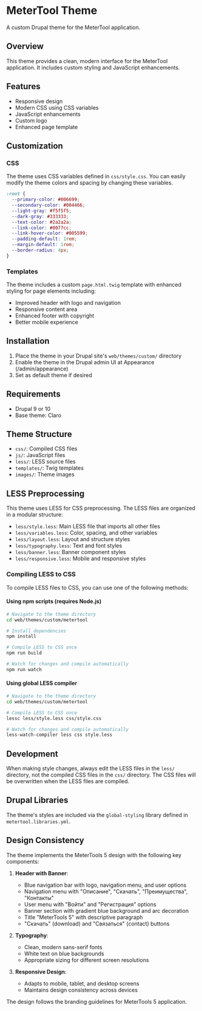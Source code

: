 # MeterTool Theme

A custom Drupal theme for the MeterTool application.

## Overview

This theme provides a clean, modern interface for the MeterTool application. It includes custom styling and JavaScript enhancements.

## Features

- Responsive design
- Modern CSS using CSS variables
- JavaScript enhancements
- Custom logo
- Enhanced page template

## Customization

### CSS

The theme uses CSS variables defined in `css/style.css`. You can easily modify the theme colors and spacing by changing these variables.

```css
:root {
  --primary-color: #006699;
  --secondary-color: #004466;
  --light-gray: #f5f5f5;
  --dark-gray: #333333;
  --text-color: #2a2a2a;
  --link-color: #0077cc;
  --link-hover-color: #005599;
  --padding-default: 1rem;
  --margin-default: 1rem;
  --border-radius: 4px;
}
```

### Templates

The theme includes a custom `page.html.twig` template with enhanced styling for page elements including:

- Improved header with logo and navigation
- Responsive content area
- Enhanced footer with copyright
- Better mobile experience

## Installation

1. Place the theme in your Drupal site's `web/themes/custom/` directory
2. Enable the theme in the Drupal admin UI at Appearance (/admin/appearance)
3. Set as default theme if desired

## Requirements

- Drupal 9 or 10
- Base theme: Claro

## Theme Structure

- `css/`: Compiled CSS files
- `js/`: JavaScript files
- `less/`: LESS source files
- `templates/`: Twig templates
- `images/`: Theme images

## LESS Preprocessing

This theme uses LESS for CSS preprocessing. The LESS files are organized in a modular structure:

- `less/style.less`: Main LESS file that imports all other files
- `less/variables.less`: Color, spacing, and other variables
- `less/layout.less`: Layout and structure styles
- `less/typography.less`: Text and font styles
- `less/banner.less`: Banner component styles
- `less/responsive.less`: Mobile and responsive styles

### Compiling LESS to CSS

To compile LESS files to CSS, you can use one of the following methods:

#### Using npm scripts (requires Node.js)

```bash
# Navigate to the theme directory
cd web/themes/custom/metertool

# Install dependencies
npm install

# Compile LESS to CSS once
npm run build

# Watch for changes and compile automatically
npm run watch
```

#### Using global LESS compiler

```bash
# Navigate to the theme directory
cd web/themes/custom/metertool

# Compile LESS to CSS once
lessc less/style.less css/style.css

# Watch for changes and compile automatically
less-watch-compiler less css style.less
```

## Development

When making style changes, always edit the LESS files in the `less/` directory, not the compiled CSS files in the `css/` directory. The CSS files will be overwritten when the LESS files are compiled.

## Drupal Libraries

The theme's styles are included via the `global-styling` library defined in `metertool.libraries.yml`.

## Design Consistency

The theme implements the MeterTools 5 design with the following key components:

1. **Header with Banner**:
   - Blue navigation bar with logo, navigation menu, and user options
   - Navigation menu with "Описание", "Скачать", "Преимущества", "Контакты"
   - User menu with "Войти" and "Регистрация" options
   - Banner section with gradient blue background and arc decoration
   - Title "MeterTools 5" with descriptive paragraph
   - "Скачать" (download) and "Связаться" (contact) buttons

2. **Typography**:
   - Clean, modern sans-serif fonts
   - White text on blue backgrounds
   - Appropriate sizing for different screen resolutions

3. **Responsive Design**:
   - Adapts to mobile, tablet, and desktop screens
   - Maintains design consistency across devices

The design follows the branding guidelines for MeterTools 5 application. 